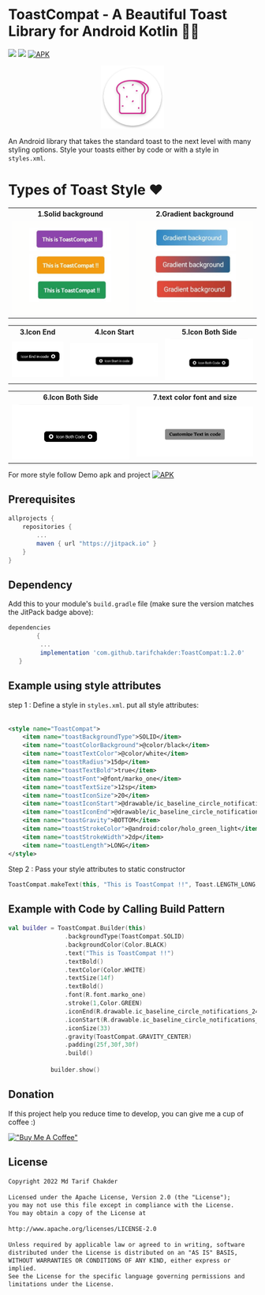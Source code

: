 # ToastCompat - A Beautiful Toast Library for Android Kotlin 🤩🔥

[![](https://img.shields.io/badge/API-16%2B-brightgreen.svg?style=flat)](https://android-arsenal.com/api?level=16#l16)
[![](https://jitpack.io/v/tarifchakder/ToastCompat.svg)](https://jitpack.io/#tarifchakder/ToastCompat)
[![APK](https://img.shields.io/badge/Download-Demo-brightgreen.svg)](https://github.com/tarifchakder/ToastCompat/blob/master/ToastCompat-apk-demo.apk)

<div align="center">
	<img src="https://github.com/tarifchakder/ToastCompat/blob/master/ic_launcher.png" width="128">
</div>

An Android library that takes the standard toast to the next level with many styling options.
Style your toasts either by code or with a style in `styles.xml`.


# Types of Toast Style ❤️

<table style="width:100%">
  <tr>
    <th>1.Solid background</th>
    <th>2.Gradient background</th>
  </tr>
  <tr>
    <td><img src = "https://github.com/tarifchakder/ToastCompat/blob/master/screenshots/png_20220126_144452_0000.png"/></td>
    <td><img src = "https://github.com/tarifchakder/ToastCompat/blob/master/screenshots/png_20220126_145846_0000.png"/></td>
  </tr>
</table>

<table style="width:100%">
  <tr>
    <th>3.Icon End</th>
    <th>4.Icon Start</th>
    <th>5.Icon Both Side</th>
  </tr>
  <tr>
    <td><img src = "https://github.com/tarifchakder/ToastCompat/blob/master/screenshots/Screenshot_20220126-150441_ToastCompat.jpg"/></td>
    <td><img src = "https://github.com/tarifchakder/ToastCompat/blob/master/screenshots/icon_start.jpg"/></td>
    <td><img src = "https://github.com/tarifchakder/ToastCompat/blob/master/screenshots/both_icon.jpg"/></td>
  </tr>
</table>

<table style="width:100%">
  <tr>
    <th>6.Icon Both Side</th>
    <th>7.text color font and size</th>
  </tr>
  <tr>
    <td><img src = "https://github.com/tarifchakder/ToastCompat/blob/master/screenshots/both_icon.jpg"/></td>
    <td><img src = "https://github.com/tarifchakder/ToastCompat/blob/master/screenshots/customize_text.jpg"/></td>
  </tr>
</table>

For more style follow Demo apk and project    [![APK](https://img.shields.io/badge/Download-Demo-brightgreen.svg)](https://github.com/tarifchakder/ToastCompat/blob/master/ToastCompat-apk-demo.apk)


## Prerequisites

```gradle
allprojects {
	repositories {
		...
		maven { url "https://jitpack.io" }
	}
}
```

## Dependency

Add this to your module's `build.gradle` file (make sure the version matches the JitPack badge above):

```gradle
dependencies 
        {
         ...
         implementation 'com.github.tarifchakder:ToastCompat:1.2.0'
   }
```

## Example using style attributes

step 1 : Define a style in `styles.xml`. put all style attributes:

```xml

<style name="ToastCompat">
    <item name="toastBackgroundType">SOLID</item>
    <item name="toastColorBackground">@color/black</item>
    <item name="toastTextColor">@color/white</item>
    <item name="toastRadius">15dp</item>
    <item name="toastTextBold">true</item>
    <item name="toastFont">@font/marko_one</item>
    <item name="toastTextSize">12sp</item>
    <item name="toastIconSize">20</item>
    <item name="toastIconStart">@drawable/ic_baseline_circle_notifications_24</item>
    <item name="toastIconEnd">@drawable/ic_baseline_circle_notifications_24</item>
    <item name="toastGravity">BOTTOM</item>
    <item name="toastStrokeColor">@android:color/holo_green_light</item>
    <item name="toastStrokeWidth">2dp</item>
    <item name="toastLength">LONG</item>
</style>
```

Step 2 : Pass your style attributes to static constructor

```kotlin
ToastCompat.makeText(this, "This is ToastCompat !!", Toast.LENGTH_LONG, R.style.ToastCompat).show()
```

## Example with Code by Calling Build Pattern

```kotlin
val builder = ToastCompat.Builder(this)
                .backgroundType(ToastCompat.SOLID)
                .backgroundColor(Color.BLACK)
                .text("This is ToastCompat !!")
                .textBold()
                .textColor(Color.WHITE)
                .textSize(14f)
                .textBold()
                .font(R.font.marko_one)
                .stroke(1,Color.GREEN)
                .iconEnd(R.drawable.ic_baseline_circle_notifications_24)
                .iconStart(R.drawable.ic_baseline_circle_notifications_24)
                .iconSize(33)
                .gravity(ToastCompat.GRAVITY_CENTER)
                .padding(25f,30f,30f)
                .build()

            builder.show()
```

## Donation

If this project help you reduce time to develop, you can give me a cup of coffee :)

[!["Buy Me A Coffee"](https://www.buymeacoffee.com/assets/img/custom_images/orange_img.png)](https://www.buymeacoffee.com/tarifchakder)

## License

    Copyright 2022 Md Tarif Chakder

    Licensed under the Apache License, Version 2.0 (the "License");
    you may not use this file except in compliance with the License.
    You may obtain a copy of the License at

    http://www.apache.org/licenses/LICENSE-2.0

    Unless required by applicable law or agreed to in writing, software
    distributed under the License is distributed on an "AS IS" BASIS,
    WITHOUT WARRANTIES OR CONDITIONS OF ANY KIND, either express or implied.
    See the License for the specific language governing permissions and
    limitations under the License.

